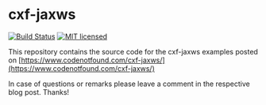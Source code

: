 # cxf-jaxws

[![Build Status](https://travis-ci.org/code-not-found/cxf-jaxws.svg?branch=master)](https://travis-ci.org/code-not-found/cxf-jaxws)
[![MIT licensed](https://img.shields.io/badge/license-MIT-blue.svg)](./LICENSE)

This repository contains the source code for the cxf-jaxws examples posted on [https://www.codenotfound.com/cxf-jaxws/](https://www.codenotfound.com/cxf-jaxws/)

In case of questions or remarks please leave a comment in the respective blog post. Thanks!

